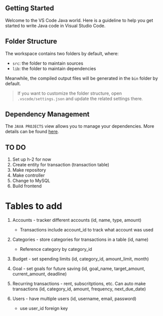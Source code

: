 ## Getting Started

Welcome to the VS Code Java world. Here is a guideline to help you get started to write Java code in Visual Studio Code.

## Folder Structure

The workspace contains two folders by default, where:

- `src`: the folder to maintain sources
- `lib`: the folder to maintain dependencies

Meanwhile, the compiled output files will be generated in the `bin` folder by default.

> If you want to customize the folder structure, open `.vscode/settings.json` and update the related settings there.

## Dependency Management

The `JAVA PROJECTS` view allows you to manage your dependencies. More details can be found [here](https://github.com/microsoft/vscode-java-dependency#manage-dependencies).

## TO DO

1. Set up h-2 for now 
2. Create entity for transaction (transaction table)
3. Make repository
4. Make controller
5. Change to MySQL
6. Build frontend

# Tables to add

1. Accounts - tracker different accounts (id, name, type, amount)
    - Transactions include account_id to track what account was used

2. Categories - store categories for transactions in a table (id, name)
    - Reference category by category_id

3. Budget - set spending limits (id, category_id, amount_limit, month)

4. Goal - set goals for future saving (id, goal_name, target_amount, current_amount, deadline)

5. Recurring transactions - rent, subscritptions, etc. Can auto make transactions (id, category_id, amount, frequency, next_due_date)

6. Users - have multiple users (id, username, email, password)
    - use user_id foreign key